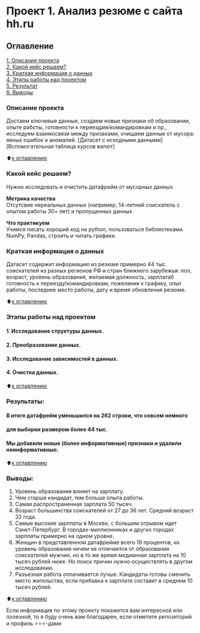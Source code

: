# Проект 1. Анализ резюме с сайта hh.ru

## Оглавление  
[1. Описание проекта](.README.md#Описание-проекта)  
[2. Какой кейс решаем?](.README.md#Какой-кейс-решаем)  
[3. Краткая информация о данных](.README.md#Краткая-информация-о-данных)  
[4. Этапы работы над проектом](.README.md#Этапы-работы-над-проектом)  
[5. Результат](.README.md#Результат)    
[6. Выводы](.README.md#Выводы) 

### Описание проекта    
Достаем ключевые данные, создаем новые признаки об образовании, опыте работы, готовности
к переездам/командировкам и пр., исследуем взаимосвязи между призаками, очищаем данные от 
мусора: явных ошибок и аномалий.
[Датасет с исходными данными]
[Вспомогательная таблица курсов валют]

:arrow_up:[к оглавлению](_)


### Какой кейс решаем?    
Нужно исследовать и очистить датафрейм от мусорных данных.

**Метрика качества**     
Отсутсвие нереальных данных (например, 14-летний соискатель с опытом работы 30+ лет) 
и пропущенных данных. 

**Что практикуем**     
Учимся писать хороший код на python, пользоваться библиотеками NumPy, Pandas, строить
и читать графики.


### Краткая информация о данных
Датасет содержит информацию из резюме примерно 44 тыс. соискателей из разных регионов РФ и 
стран ближнего зарубежья: пол, возраст, уровень образования, желаемая должность, зарплатаб
готовность к переезду/командировкам, пожелания к графику, опыт работы, последнее место работы,
дату и время обновления резюме.
  
:arrow_up:[к оглавлению](.README.md#Оглавление)


### Этапы работы над проектом  
#### 1. Исследование структуры данных.
#### 2. Преобразование данных.
#### 3. Исследование зависимостей в данных.
#### 4. Очистка данных.

:arrow_up:[к оглавлению](.README.md#Оглавление)


### Результаты:  
#### В итоге датафрейм уменьшился на 262 строки, что совсем немного 
#### для выборки размером более 44 тыс. 
#### Мы добавили новые (более информативные) признаки и удалили неинформативные. 

:arrow_up:[к оглавлению](.README.md#Оглавление)


### Выводы:  

1. Уровень образования влияет на зарплату.
2. Чем старше кандидат, тем больше опыта работы.
3. Самая распространенная зарплата 50 тысяч.
4. Возраст большинства соискателей от 27 до 36 лет. Средний возраст 32 года.
5. Самые высокие зарплаты в Москве, с большим отрывом идет Санкт-Петербург. В городах-миллионниках
    и других городах зарплаты примерно на одном уровне. 
6. Женщин в представленном датафрейме всего 19 процентов, их уровень образования ничем не отличается
   от образования соискателей мужчин, но в то же время медианная зарплата на 10 тысяч рублей ниже. 
   Но поиск причин нужно осуществлять в другом исследовании. 
7. Разъезная работа оплачивается лучше. Кандидаты готовы сменить место жительства, если прибавка к 
   зарплате составит в среднем 10 тысяч рублей.


:arrow_up:[к оглавлению](.README.md#Оглавление)


Если информация по этому проекту покажется вам интересной или полезной, то я буду очень вам благодарен, если отметите репозиторий и профиль ⭐️⭐️⭐️-дами
